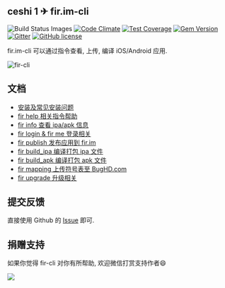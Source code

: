 ceshi 1
✈ fir.im-cli
----    

![Build Status Images](https://travis-ci.org/FIRHQ/fir-cli.svg)
[![Code Climate](https://codeclimate.com/github/FIRHQ/fir-cli/badges/gpa.svg)](https://codeclimate.com/github/FIRHQ/fir-cli)
[![Test Coverage](https://codeclimate.com/github/FIRHQ/fir-cli/badges/coverage.svg)](https://codeclimate.com/github/FIRHQ/fir-cli/coverage)
[![Gem Version](https://badge.fury.io/rb/fir-cli.svg)](http://badge.fury.io/rb/fir-cli)
[![Gitter](https://badges.gitter.im/Join%20Chat.svg)](https://gitter.im/FIRHQ/fir-cli?utm_source=badge&utm_medium=badge&utm_campaign=pr-badge)
[![GitHub license](https://img.shields.io/badge/license-MIT-blue.svg)](https://raw.githubusercontent.com/FIRHQ/fir-cli/master/LICENSE.txt)

fir.im-cli 可以通过指令查看, 上传, 编译 iOS/Android 应用.

![fir-cli](http://7rf35s.com1.z0.glb.clouddn.com/fir-cli-new.gif)

## 文档

- [安装及常见安装问题](https://github.com/FIRHQ/fir-cli/blob/master/doc/install.md)
- [fir help 相关指令帮助](https://github.com/FIRHQ/fir-cli/blob/master/doc/help.md)
- [fir info 查看 ipa/apk 信息](https://github.com/FIRHQ/fir-cli/blob/master/doc/info.md)
- [fir login & fir me 登录相关](https://github.com/FIRHQ/fir-cli/blob/master/doc/login.md)
- [fir publish 发布应用到 fir.im](https://github.com/FIRHQ/fir-cli/blob/master/doc/publish.md)
- [fir build_ipa 编译打包 ipa 文件](https://github.com/FIRHQ/fir-cli/blob/master/doc/build_ipa.md)
- [fir build_apk 编译打包 apk 文件](https://github.com/FIRHQ/fir-cli/blob/master/doc/build_apk.md)
- [fir mapping 上传符号表至 BugHD.com](https://github.com/FIRHQ/fir-cli/blob/master/doc/mapping.md)
- [fir upgrade 升级相关](https://github.com/FIRHQ/fir-cli/blob/master/doc/upgrade.md)

## 提交反馈

直接使用 Github 的 [Issue](https://github.com/FIRHQ/fir-cli/issues) 即可.

## 捐赠支持

如果你觉得 fir-cli 对你有所帮助, 欢迎微信打赏支持作者:smile:

![](http://7rf35s.com1.z0.glb.clouddn.com/coffee.png)

